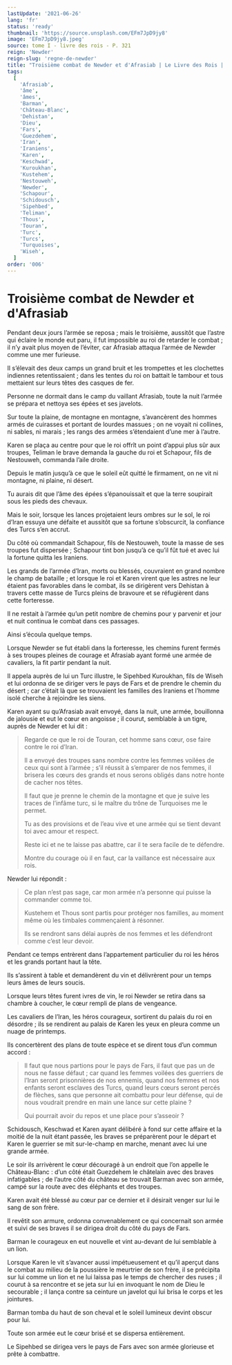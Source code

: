 ```yaml
---
lastUpdate: '2021-06-26'
lang: 'fr'
status: 'ready'
thumbnail: 'https://source.unsplash.com/EFm7JpD9jy8'
image: 'EFm7JpD9jy8.jpeg'
source: tome I - livre des rois - P. 321
reign: 'Newder'
reign-slug: 'regne-de-newder'
title: "Troisième combat de Newder et d'Afrasiab | Le Livre des Rois | Shâhnâmeh"
tags:
  [
    'Afrasiab',
    'âme',
    'âmes',
    'Barman',
    'Château-Blanc',
    'Dehistan',
    'Dieu',
    'Fars',
    'Guezdehem',
    'Iran',
    'Iraniens',
    'Karen',
    'Keschwad',
    'Kuroukhan',
    'Kustehem',
    'Nestouweh',
    'Newder',
    'Schapour',
    'Schidousch',
    'Sipehbed',
    'Teliman',
    'Thous',
    'Touran',
    'Turc',
    'Turcs',
    'Turquoises',
    'Wiseh',
  ]
order: '006'
---
```


<!-- LTeX: language=fr -->

# Troisième combat de Newder et d'Afrasiab

Pendant deux jours l’armée se reposa ; mais le troisième, aussitôt que l’astre qui éclaire le monde eut paru, il fut impossible au roi de retarder le combat ; il n’y avait plus moyen de l’éviter, car Afrasiab attaqua l’armée de Newder comme une mer furieuse.

Il s’élevait des deux camps un grand bruit et les trompettes et les clochettes indiennes retentissaient ; dans les tentes du roi on battait le tambour et tous mettaient sur leurs têtes des casques de fer.

Personne ne dormait dans le camp du vaillant Afrasiab, toute la nuit l’armée se prépara et nettoya ses épées et ses javelots.

Sur toute la plaine, de montagne en montagne, s’avancèrent des hommes armés de cuirasses et portant de lourdes massues ; on ne voyait ni collines, ni sables, ni marais ; les rangs des armées s’étendaient d’une mer à l’autre.

Karen se plaça au centre pour que le roi offrît un point d’appui plus sûr aux troupes, Teliman le brave demanda la gauche du roi et Schapour, fils de Nestouweh, commanda l’aile droite.

Depuis le matin jusqu’à ce que le soleil eût quitté le firmament, on ne vit ni montagne, ni plaine, ni désert.

Tu aurais dit que l’âme des épées s’épanouissait et que la terre soupirait sous les pieds des chevaux.

Mais le soir, lorsque les lances projetaient leurs ombres sur le sol, le roi d’Iran essuya une défaite et aussitôt que sa fortune s’obscurcit, la confiance des Turcs s’en accrut.

Du côté où commandait Schapour, fils de Nestouweh, toute la masse de ses troupes fut dispersée ; Schapour tint bon jusqu’à ce qu’il fût tué et avec lui la fortune quitta les Iraniens.

Les grands de l’armée d’Iran, morts ou blessés, couvraient en grand nombre le champ de bataille ; et lorsque le roi et Karen virent que les astres ne leur étaient pas favorables dans le combat, ils se dirigèrent vers Dehistan à travers cette masse de Turcs pleins de bravoure et se réfugièrent dans cette forteresse.

Il ne restait à l’armée qu’un petit nombre de chemins pour y parvenir et jour et nuit continua le combat dans ces passages.

Ainsi s’écoula quelque temps.

Lorsque Newder se fut établi dans la forteresse, les chemins furent fermés à ses troupes pleines de courage et Afrasiab ayant formé une armée de cavaliers, la fit partir pendant la nuit.

Il appela auprès de lui un Turc illustre, le Sipehbed Kuroukhan, fils de Wiseh et lui ordonna de se diriger vers le pays de Fars et de prendre le chemin du désert ; car c’était là que se trouvaient les familles des Iraniens et l’homme isolé cherche à rejoindre les siens.

Karen ayant su qu’Afrasiab avait envoyé, dans la nuit, une armée, bouillonna de jalousie et eut le cœur en angoisse ; il courut, semblable à un tigre, auprès de Newder et lui dit :

> Regarde ce que le roi de Touran, cet homme sans cœur, ose faire contre le roi d’Iran.
>
> Il a envoyé des troupes sans nombre contre les femmes voilées de ceux qui sont à l’armée ; s’il réussit à s’emparer de nos femmes, il brisera les cœurs des grands et nous serons obligés dans notre honte de cacher nos têtes.
>
> Il faut que je prenne le chemin de la montagne et que je suive les traces de l’infâme turc, si le maître du trône de Turquoises me le permet.
>
> Tu as des provisions et de l’eau vive et une armée qui se tient devant toi avec amour et respect.
>
> Reste ici et ne te laisse pas abattre, car il te sera facile de te défendre.
>
> Montre du courage où il en faut, car la vaillance est nécessaire aux rois.

Newder lui répondit :

> Ce plan n’est pas sage, car mon armée n’a personne qui puisse la commander comme toi.
>
> Kustehem et Thous sont partis pour protéger nos familles, au moment même où les timbales commençaient à résonner.
>
> Ils se rendront sans délai auprès de nos femmes et les défendront comme c’est leur devoir.

Pendant ce temps entrèrent dans l’appartement particulier du roi les héros et les grands portant haut la tête.

Ils s’assirent à table et demandèrent du vin et délivrèrent pour un temps leurs âmes de leurs soucis.

Lorsque leurs têtes furent ivres de vin, le roi Newder se retira dans sa chambre à coucher, le cœur rempli de plans de vengeance.

Les cavaliers de l’Iran, les héros courageux, sortirent du palais du roi en désordre ; ils se rendirent au palais de Karen les yeux en pleura comme un nuage de printemps.

Ils concertèrent des plans de toute espèce et se dirent tous d’un commun accord :

> Il faut que nous partions pour le pays de Fars, il faut que pas un de nous ne fasse défaut ; car quand les femmes voilées des guerriers de l’Iran seront prisonnières de nos ennemis, quand nos femmes et nos enfants seront esclaves des Turcs, quand leurs cœurs seront percés de flèches, sans que personne ait combattu pour leur défense, qui de nous voudrait prendre en main une lance sur cette plaine ?
>
> Qui pourrait avoir du repos et une place pour s’asseoir ?

Schidousch, Keschwad et Karen ayant délibéré à fond sur cette affaire et la moitié de la nuit étant passée, les braves se préparèrent pour le départ et Karen le guerrier se mit sur-le-champ en marche, menant avec lui une grande armée.

Le soir ils arrivèrent le cœur découragé à un endroit que l’on appelle le Château-Blanc : d’un côté était Guezdehem le châtelain avec des braves infatigables ; de l’autre côté du château se trouvait Barman avec son armée, campé sur la route avec des éléphants et des troupes.

Karen avait été blessé au cœur par ce dernier et il désirait venger sur lui le sang de son frère.

Il revêtit son armure, ordonna convenablement ce qui concernait son armée et suivi de ses braves il se dirigea droit du côté du pays de Fars.

Barman le courageux en eut nouvelle et vint au-devant de lui semblable à un lion.

Lorsque Karen le vit s’avancer aussi impétueusement et qu’il aperçut dans le combat au milieu de la poussière le meurtrier de son frère, il se précipita sur lui comme un lion et ne lui laissa pas le temps de chercher des ruses ; il courut à sa rencontre et se jeta sur lui en invoquant le nom de Dieu le secourable ; il lança contre sa ceinture un javelot qui lui brisa le corps et les jointures.

Barman tomba du haut de son cheval et le soleil lumineux devint obscur pour lui.

Toute son armée eut le cœur brisé et se dispersa entièrement.

Le Sipehbed se dirigea vers le pays de Fars avec son armée glorieuse et prête à combattre.
